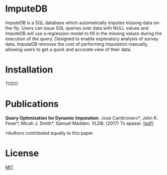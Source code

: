 # ImputeDB #

ImputeDB is a SQL database which automatically imputes missing data on-the-fly.
Users can issue SQL queries over data with NULL values and ImputeDB will use a regression model to fill in the missing values during the execution of the query.
Designed to enable exploratory analysis of survey data, ImputeDB removes the cost of performing imputation manually, allowing users to get a quick and accurate view of their data.

# Installation #

TODO

# Publications #

**Query Optimization for Dynamic Imputation**. José Cambronero\*, John K. Feser\*, Micah J. Smith\*, Samuel Madden. VLDB. (2017) To appear. [<a href="http://people.csail.mit.edu/feser/imputedb.pdf">pdf</a>]

*Authors contributed equally to this paper.

# License #

[MIT](https://opensource.org/licenses/MIT)
